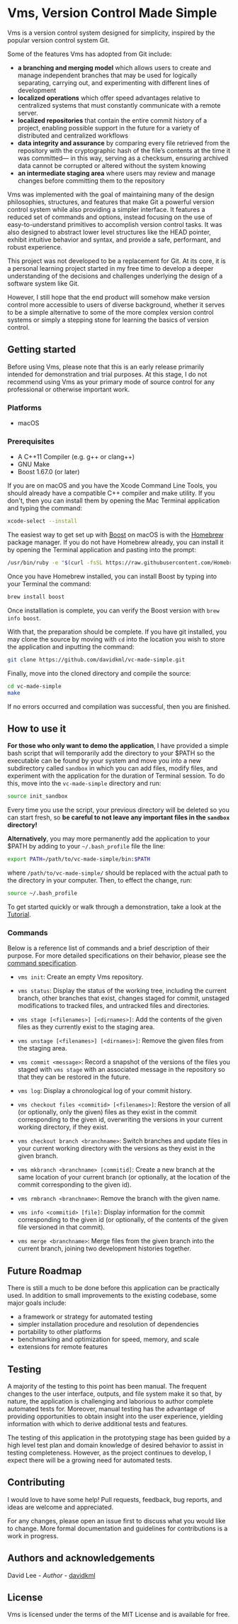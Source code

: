 # Vms, Version Control Made Simple

Vms is a version control system designed for simplicity, inspired by the popular version control system Git.

Some of the features Vms has adopted from Git include:

-   **a branching and merging model** which allows users to create and manage independent branches that may be used for logically separating, carrying out, and experimenting with different lines of development
-   **localized operations** which offer speed advantages relative to centralized systems that must constantly communicate with a remote server.
-   **localized repositories** that contain the entire commit history of a project, enabling possible support in the future for a variety of distributed and centralized workflows
-   **data integrity and assurance** by comparing every file retrieved from the repository with the cryptographic hash of the file’s contents at the time it was committed— in this way, serving as a checksum, ensuring archived data cannot be corrupted or altered without the system knowing
-   **an intermediate staging area** where users may review and manage changes before committing them to the repository

Vms was implemented with the goal of maintaining many of the design philosophies, structures, and features that make Git a powerful version control system while also providing a simpler interface. It features a reduced set of commands and options, instead focusing on the use of easy-to-understand primitives to accomplish version control tasks. It was also designed to abstract lower level structures like the HEAD pointer, exhibit intuitive behavior and syntax, and provide a safe, performant, and robust experience. 

This project was not developed to be a replacement for Git. At its core, it is a personal learning project started in my free time to develop a deeper understanding of the decisions and challenges underlying the design of a software system like Git.

However, I still hope that the end product will somehow make version control more accessible to users of diverse background, whether it serves to be a simple alternative to some of the more complex version control systems or simply a stepping stone for learning the basics of version control.

## Getting started

Before using Vms, please note that this is an early release primarily intended for demonstration and trial purposes. At this stage, I do not recommend using Vms as your primary mode of source control for any professional or otherwise important work.

### Platforms
- macOS

### Prerequisites

- A C++11 Compiler (e.g. g++ or clang++)
- GNU Make
- Boost 1.67.0 (or later)

If you are on macOS and you have the Xcode Command Line Tools, you should already have a compatible C++ compiler and make utility. If you don't, then you can install them by opening the Mac Terminal application and typing the command:
```bash
xcode-select --install
```

The easiest way to get set up with [Boost](https://www.boost.org) on macOS is with the [Homebrew](https://brew.sh) package manager. If you do not have Homebrew already, you can install it by opening the Terminal application and pasting into the prompt:
```bash
/usr/bin/ruby -e "$(curl -fsSL https://raw.githubusercontent.com/Homebrew/install/master/install)
```

Once you have Homebrew installed, you can install Boost by typing into your Terminal the command:
```bash
brew install boost
```
Once installlation is complete, you can verify the Boost version with `brew info boost`.

With that, the preparation should be complete. If you have git installed, you may clone the source by moving with `cd` into the location you wish to store the application and inputting the command:
```bash
git clone https://github.com/davidkml/vc-made-simple.git
```

Finally, move into the cloned directory and compile the source:
```bash
cd vc-made-simple
make
```
If no errors occurred and compilation was successful, then you are finished.

## How to use it

**For those who only want to demo the application**, I have provided a simple bash script that will temporarily add the directory to your $PATH so the executable can be found by your system and move you into a new subdirectory called `sandbox` in which you can add files, modify files, and experiment with the application for the duration of Terminal session. To do this, move into the `vc-made-simple` directory and run:
```bash
source init_sandbox
```

Every time you use the script, your previous directory will be deleted so you can start fresh,  so **be careful to not leave any important files in the `sandbox` directory!** 

**Alternatively**, you may more permanently add the application to your $PATH by adding to your `~/.bash_profile` file the line:
```bash
export PATH=/path/to/vc-made-simple/bin:$PATH
```
where `/path/to/vc-made-simple/` should be replaced with the actual path to the directory in your computer. Then, to effect the change, run:
```bash
source ~/.bash_profile
```

To get started quickly or walk through a demonstration, take a look at the [Tutorial](docs/TUTORIAL.md).

### Commands

Below is a reference list of commands and a brief description of their purpose. For more detailed specifications on their behavior, please see the [command specification](docs/COMMANDS.md).

- `vms init`: Create an empty Vms repository.

- `vms status`: Display the status of the working tree, including the current branch, other branches that exist, changes staged for commit, unstaged modifications to tracked files, and untracked files and directories.

- `vms stage [<filenames>] [<dirnames>]`: Add the contents of the given files as they currently exist to the staging area.

- `vms unstage [<filenames>] [<dirnames>]`: Remove the given files from the staging area.

- `vms commit <message>`: Record a snapshot of the versions of the files you staged with `vms stage` with an associated message in the repository so that they can be restored in the future.

- `vms log`:  Display a chronological log of your commit history.

- `vms checkout files <commitid> [<filenames>]`: Restore the version of all (or optionally, only the given) files as they exist in the commit corresponding to the given id, overwriting the versions in your current working directory, if they exist.

- `vms checkout branch <branchname>`: Switch branches and update files in your current working directory with the versions as they exist in the given branch.

- `vms mkbranch <branchname> [commitid]`: Create a new branch at the same location of your current branch (or optionally, at the location of the commit corresponding to the given id).

- `vms rmbranch <branchname>`: Remove the branch with the given name.

- `vms info <commitid> [file]`: Display information for the commit corresponding to the given id (or optionally, of the contents of the given file versioned in that commit).

- `vms merge <branchname>`: Merge files from the given branch into the current branch, joining two development histories together.

## Future Roadmap
There is still a much to be done before this application can be practically used. In addition to small improvements to the existing codebase, some major goals include:
- a framework or strategy for automated testing
- simpler installation procedure and resolution of dependencies
- portability to other platforms
- benchmarking and optimization for speed, memory, and scale
- extensions for remote features

## Testing
A majority of the testing to this point has been manual. The frequent changes to the user interface, outputs, and file system make it so that, by nature, the application is challenging and laborious to author complete automated tests for. Moreover, manual testing has the advantage of providing opportunities to obtain insight into the user experience, yielding information with which to derive additional tests and features. 

The testing of this application in the prototyping stage has been guided by a high level test plan and domain knowledge of desired behavior to assist in testing completeness. However, as the project continues to develop, I expect there will be a growing need for automated tests.

## Contributing
I would love to have some help! Pull requests, feedback, bug reports, and ideas are welcome and appreciated. 

For any changes, please open an issue first to discuss what you would like to change. More formal documentation and guidelines for contributions is a work in progress. 

## Authors and acknowledgements
David Lee - *Author* - [davidkml](https://github.com/davidkml)

## License
Vms is licensed under the terms of the MIT License and is available for free.